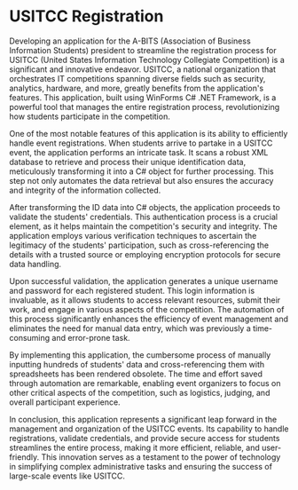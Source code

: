 # USITCC Registration

Developing an application for the A-BITS (Association of Business Information Students) president to streamline the registration process for USITCC (United States Information Technology Collegiate Competition) is a significant and innovative endeavor. USITCC, a national organization that orchestrates IT competitions spanning diverse fields such as security, analytics, hardware, and more, greatly benefits from the application's features. This application, built using WinForms C# .NET Framework, is a powerful tool that manages the entire registration process, revolutionizing how students participate in the competition.

One of the most notable features of this application is its ability to efficiently handle event registrations. When students arrive to partake in a USITCC event, the application performs an intricate task. It scans a robust XML database to retrieve and process their unique identification data, meticulously transforming it into a C# object for further processing. This step not only automates the data retrieval but also ensures the accuracy and integrity of the information collected.

After transforming the ID data into C# objects, the application proceeds to validate the students' credentials. This authentication process is a crucial element, as it helps maintain the competition's security and integrity. The application employs various verification techniques to ascertain the legitimacy of the students' participation, such as cross-referencing the details with a trusted source or employing encryption protocols for secure data handling.

Upon successful validation, the application generates a unique username and password for each registered student. This login information is invaluable, as it allows students to access relevant resources, submit their work, and engage in various aspects of the competition. The automation of this process significantly enhances the efficiency of event management and eliminates the need for manual data entry, which was previously a time-consuming and error-prone task.

By implementing this application, the cumbersome process of manually inputting hundreds of students' data and cross-referencing them with spreadsheets has been rendered obsolete. The time and effort saved through automation are remarkable, enabling event organizers to focus on other critical aspects of the competition, such as logistics, judging, and overall participant experience. 

In conclusion, this application represents a significant leap forward in the management and organization of the USITCC events. Its capability to handle registrations, validate credentials, and provide secure access for students streamlines the entire process, making it more efficient, reliable, and user-friendly. This innovation serves as a testament to the power of technology in simplifying complex administrative tasks and ensuring the success of large-scale events like USITCC.

